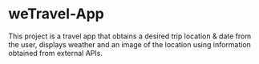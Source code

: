 # weTravel-App
This project is a travel app that obtains a desired trip location &amp; date from the user, displays weather and an image of the location using information obtained from external APIs.
